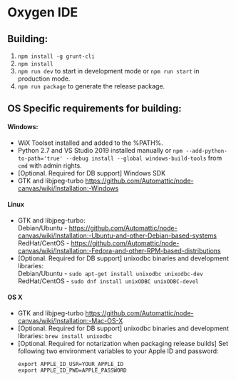 # Oxygen IDE

## Building:
1. ```npm install -g grunt-cli```
2. ```npm install```
3. ```npm run dev``` to start in development mode or ```npm run start``` in production mode.
4. ```npm run package``` to generate the release package.

## OS Specific requirements for building:

#### Windows:
* WiX Toolset installed and added to the %PATH%. 
* Python 2.7 and VS Studio 2019 installed manually or ```npm --add-python-to-path='true' --debug install --global windows-build-tools``` from ```cmd``` with admin rights.
* [Optional. Required for DB support] Windows SDK
* GTK and libjpeg-turbo https://github.com/Automattic/node-canvas/wiki/Installation:-Windows

#### Linux
* GTK and libjpeg-turbo:  
Debian/Ubuntu - https://github.com/Automattic/node-canvas/wiki/Installation:-Ubuntu-and-other-Debian-based-systems  
RedHat/CentOS - https://github.com/Automattic/node-canvas/wiki/Installation:-Fedora-and-other-RPM-based-distributions
* [Optional. Required for DB support] unixodbc binaries and development libraries:  
Debian/Ubuntu - `sudo apt-get install unixodbc unixodbc-dev`  
RedHat/CentOS - `sudo dnf install unixODBC unixODBC-devel`

#### OS X
* GTK and libjpeg-turbo https://github.com/Automattic/node-canvas/wiki/Installation:-Mac-OS-X
* [Optional. Required for DB support] unixodbc binaries and development libraries: `brew install unixodbc`
* [Optional. Required for notarization when packaging release builds] Set following two environment variables to your Apple ID and password:
   ```
   export APPLE_ID_USR=YOUR_APPLE_ID
   export APPLE_ID_PWD=APPLE_PASSWORD
   ```